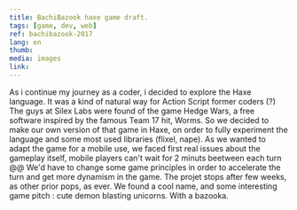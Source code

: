 ```yaml
---
title: BachiBazook haxe game draft.
tags: [game, dev, web]
ref: bachibazook-2017
lang: en
thumb: 
media: images
link: 
---
```


As i continue my journey as a coder, i decided to explore the Haxe language. It was a kind of natural way for Action Script former coders (?) The guys at Silex Labs were found of the game Hedge Wars, a free software inspired by the famous Team 17 hit, Worms. So we decided to make our own version of that game in Haxe, on order to fully experiment the language and some most used libraries (flixel, nape). As we wanted to adapt the game for a mobile use, we faced first real issues about the gameplay itself, mobile players can't wait for 2 minuts beetween each turn @@ We'd have to change some game principles in order to accelerate the turn and get more dynamism in the game. The projet stops after few weeks, as other prior pops, as ever. We found a cool name, and some interesting game pitch : cute demon blasting unicorns. With a bazooka.